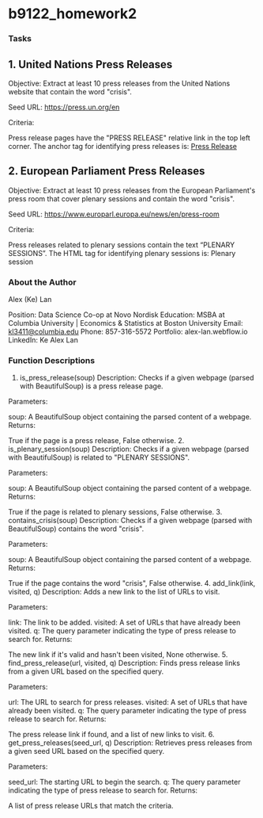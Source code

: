 # b9122_homework2

### Tasks
## 1. United Nations Press Releases
Objective: Extract at least 10 press releases from the United Nations website that contain the word "crisis".

Seed URL: https://press.un.org/en

Criteria:

Press release pages have the "PRESS RELEASE" relative link in the top left corner.
The anchor tag for identifying press releases is: <a href="/en/press-release" hreflang="en">Press Release</a>

## 2. European Parliament Press Releases
Objective: Extract at least 10 press releases from the European Parliament's press room that cover plenary sessions and contain the word "crisis".

Seed URL: https://www.europarl.europa.eu/news/en/press-room

Criteria:

Press releases related to plenary sessions contain the text “PLENARY SESSIONS”.
The HTML tag for identifying plenary sessions is: <span class="ep_name">Plenary session</span>

### About the Author
Alex (Ke) Lan

Position: Data Science Co-op at Novo Nordisk
Education: MSBA at Columbia University | Economics & Statistics at Boston University
Email: kl3411@columbia.edu
Phone: 857-316-5572
Portfolio: alex-lan.webflow.io
LinkedIn: Ke Alex Lan


### Function Descriptions

1. is_press_release(soup)
Description: Checks if a given webpage (parsed with BeautifulSoup) is a press release page.

Parameters:

soup: A BeautifulSoup object containing the parsed content of a webpage.
Returns:

True if the page is a press release, False otherwise.
2. is_plenary_session(soup)
Description: Checks if a given webpage (parsed with BeautifulSoup) is related to "PLENARY SESSIONS".

Parameters:

soup: A BeautifulSoup object containing the parsed content of a webpage.
Returns:

True if the page is related to plenary sessions, False otherwise.
3. contains_crisis(soup)
Description: Checks if a given webpage (parsed with BeautifulSoup) contains the word "crisis".

Parameters:

soup: A BeautifulSoup object containing the parsed content of a webpage.
Returns:

True if the page contains the word "crisis", False otherwise.
4. add_link(link, visited, q)
Description: Adds a new link to the list of URLs to visit.

Parameters:

link: The link to be added.
visited: A set of URLs that have already been visited.
q: The query parameter indicating the type of press release to search for.
Returns:

The new link if it's valid and hasn't been visited, None otherwise.
5. find_press_release(url, visited, q)
Description: Finds press release links from a given URL based on the specified query.

Parameters:

url: The URL to search for press releases.
visited: A set of URLs that have already been visited.
q: The query parameter indicating the type of press release to search for.
Returns:

The press release link if found, and a list of new links to visit.
6. get_press_releases(seed_url, q)
Description: Retrieves press releases from a given seed URL based on the specified query.

Parameters:

seed_url: The starting URL to begin the search.
q: The query parameter indicating the type of press release to search for.
Returns:

A list of press release URLs that match the criteria.
